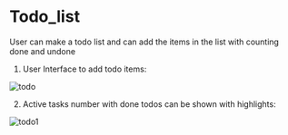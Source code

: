 # Todo_list

User can make a todo list and can add the items in the list with counting done and undone

1. User Interface to add todo items:

![todo](https://user-images.githubusercontent.com/93419962/153701465-76673cee-5310-415b-ac78-8277ad2183c0.png)


2. Active tasks number with done todos can be shown with highlights:

![todo1](https://user-images.githubusercontent.com/93419962/153701522-9fe68633-b160-40f8-9765-b3a8fe284c06.PNG)
